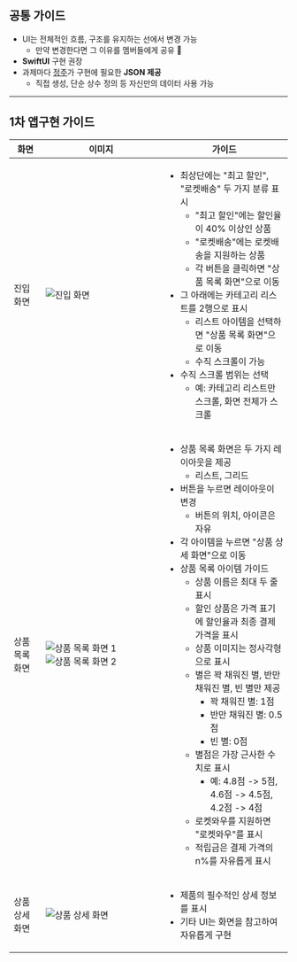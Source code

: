 ## 공통 가이드
- UI는 전체적인 흐름, 구조를 유지하는 선에서 변경 가능
  - 만약 변경한다면 그 이유를 멤버들에게 공유 🥰
- **SwiftUI** 구현 권장
- 과제마다 [정주](https://github.com/jeongju9216)가 구현에 필요한 **JSON 제공**
  - 직접 생성, 단순 상수 정의 등 자신만의 데이터 사용 가능
 
---

## 1차 앱구현 가이드
<table>
  <thead>
    <tr>
      <th>화면</th>
      <th>이미지</th>
      <th>가이드</th>
    </tr>
  </thead>
  <tbody>
    <tr>
      <td>진입 화면</td>
      <td style="width: 200px;"><img src="https://github.com/jeongju9216/Boost-SwiftUI-Study/assets/89075274/7d747f7f-6221-4531-aa8d-7c1016bd877a" alt="진입 화면"></td>
      <td>
        <ul>
          <li>최상단에는 "최고 할인", "로켓배송" 두 가지 분류 표시
            <ul>
              <li>"최고 할인"에는 할인율이 40% 이상인 상품</li>
              <li>"로켓배송"에는 로켓배송을 지원하는 상품</li>
              <li>각 버튼을 클릭하면 "상품 목록 화면"으로 이동</li>
            </ul>
          </li>
          <li>그 아래에는 카테고리 리스트를 2행으로 표시
            <ul>
              <li>리스트 아이템을 선택하면 "상품 목록 화면"으로 이동</li>
              <li>수직 스크롤이 가능</li>
            </ul>
          </li>
          <li>수직 스크롤 범위는 선택
            <ul>
              <li>예: 카테고리 리스트만 스크롤, 화면 전체가 스크롤</li>
            </ul>
          </li>
        </ul>
      </td>
    </tr>
    <tr>
      <td>상품 목록 화면</td>
      <td style="width: 200px;">
        <img src="https://github.com/jeongju9216/Boost-SwiftUI-Study/assets/89075274/cda64830-1660-4f02-acb1-8a16f3260b21" alt="상품 목록 화면 1"><br>
        <img src="https://github.com/jeongju9216/Boost-SwiftUI-Study/assets/89075274/253b9645-095f-4538-94b2-1b96805d111c" alt="상품 목록 화면 2">
      </td>
      <td>
        <ul>
          <li>상품 목록 화면은 두 가지 레이아웃을 제공
            <ul>
              <li>리스트, 그리드</li>
            </ul>
          </li>
          <li>버튼을 누르면 레이아웃이 변경
            <ul>
              <li>버튼의 위치, 아이콘은 자유</li>
            </ul>
          </li>
          <li>각 아이템을 누르면 "상품 상세 화면"으로 이동</li>
          <li>상품 목록 아이템 가이드
            <ul>
              <li>상품 이름은 최대 두 줄 표시</li>
              <li>할인 상품은 가격 표기에 할인율과 최종 결제 가격을 표시</li>
              <li>상품 이미지는 정사각형으로 표시</li>
              <li>별은 꽉 채워진 별, 반만 채워진 별, 빈 별만 제공
                <ul>
                  <li>꽉 채워진 별: 1점</li>
                  <li>반만 채워진 별: 0.5점</li>
                  <li>빈 별: 0점</li>
                </ul>
              </li>
              <li>별점은 가장 근사한 수치로 표시
                <ul>
                  <li>예: 4.8점 -> 5점, 4.6점 -> 4.5점, 4.2점 -> 4점</li>
                </ul>
              </li>
              <li>로켓와우를 지원하면 "로켓와우"를 표시</li>
              <li>적립금은 결제 가격의 n%를 자유롭게 표시</li>
            </ul>
          </li>
        </ul>
      </td>
    </tr>
    <tr>
      <td>상품 상세 화면</td>
      <td style="width: 200px;"><img src="https://github.com/jeongju9216/Boost-SwiftUI-Study/assets/89075274/691480ce-60ea-40c9-aeeb-f389117c5fe6" alt="상품 상세 화면"></td>
      <td>
        <ul>
          <li>제품의 필수적인 상세 정보를 표시</li>
          <li>기타 UI는 화면을 참고하여 자유롭게 구현</li>
        </ul>
      </td>
    </tr>
  </tbody>
</table>
